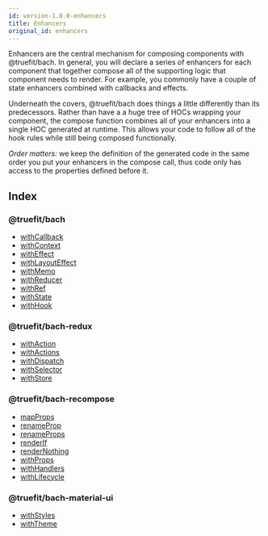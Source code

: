 ```yaml
---
id: version-1.0.0-enhancers
title: Enhancers
original_id: enhancers
---
```


Enhancers are the central mechanism for composing components with @truefit/bach. In general, you will declare a series of enhancers for each component that together compose all of the supporting logic that component needs to render. For example, you commonly have a couple of state enhancers combined with callbacks and effects.

Underneath the covers, @truefit/bach does things a little differently than its predecessors. Rather than have a a huge tree of HOCs wrapping your component, the compose function combines all of your enhancers into a single HOC generated at runtime. This allows your code to follow all of the hook rules while still being composed functionally.

_Order matters:_ we keep the definition of the generated code in the same order you put your enhancers in the compose call, thus code only has access to the properties defined before it.

## Index

### @truefit/bach

- [withCallback](/docs/bach-withcallback)
- [withContext](/docs/bach-withcontext)
- [withEffect](/docs/bach-witheffect)
- [withLayoutEffect](/docs/bach-withlayouteffect)
- [withMemo](/docs/bach-withmemo)
- [withReducer](/docs/bach-withreducer)
- [withRef](/docs/bach-withref)
- [withState](/docs/bach-withstate)
- [withHook](/docs/bach-withhook)

### @truefit/bach-redux

- [withAction](/docs/bachredux-withaction)
- [withActions](/docs/bachredux-withactions)
- [withDispatch](/docs/bachredux-withdispatch)
- [withSelector](/docs/bachredux-withselector)
- [withStore](/docs/bachredux-withstore)

### @truefit/bach-recompose

- [mapProps](/docs/bachrecompose-mapprops)
- [renameProp](/docs/bachrecompose-renameprop)
- [renameProps](/docs/bachrecompose-renameprops)
- [renderIf](/docs/bachrecompose-renderif)
- [renderNothing](/docs/bachrecompose-rendernothing)
- [withProps](/docs/bachrecompose-withprops)
- [withHandlers](/docs/bachrecompose-withhandlers)
- [withLifecycle](/docs/bachrecompose-withlifecycle)

### @truefit/bach-material-ui

- [withStyles](/docs/bachmaterialui-withstyles)
- [withTheme](/docs/bachmaterialui-withtheme)
